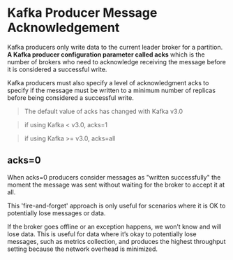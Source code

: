 # Kafka Producer Message Acknowledgement

Kafka producers only write data to the current leader broker for a partition. **A Kafka producer configuration parameter called acks** which is the number of brokers who need to acknowledge receiving the message before it is considered a successful write.

Kafka producers must also specify a level of acknowledgment acks to specify if the message must be written to a minimum number of replicas before being considered a successful write.

> The default value of acks has changed with Kafka v3.0

> if using Kafka < v3.0, acks=1

> if using Kafka >= v3.0, acks=all

## acks=0

When acks=0 producers consider messages as "written successfully" the moment the message was sent without waiting for the broker to accept it at all.

This 'fire-and-forget' approach is only useful for scenarios where it is OK to potentially lose messages or data.

If the broker goes offline or an exception happens, we won’t know and will lose data. This is useful for data where it’s okay to potentially lose messages, such as metrics collection, and produces the highest throughput setting because the network overhead is minimized.


